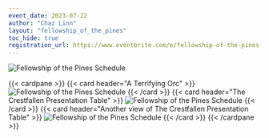 ```yaml
---
event_date: 2023-07-22
author: "Chaz Linn"
layout: "fellowship_of_the_pines"
toc_hide: true
registration_url: https://www.eventbrite.com/e/fellowship-of-the-pines-tickets-655926141747?fbclid=IwAR0c57mGPvvAAuvmn6ddrGhj4iAzo0qCGbv04Xy1hbqLLpZank3li_qpNJk
---
```


![Fellowship of the Pines Schedule](/images/sites/knotted_pines/fellowship_of_the_pines_2023.png)

{{< cardpane >}}
  {{< card header="A Terrifying Orc" >}}
![Fellowship of the Pines Schedule](/images/event_pictures/20230722/1.jpg)
  {{< /card >}}
  {{< card header="The Crestfallen Presentation Table" >}}
![Fellowship of the Pines Schedule](/images/event_pictures/20230722/2.jpg)
  {{< /card >}}
  {{< card header="Another view of The Crestfallen Presentation Table" >}}
![Fellowship of the Pines Schedule](/images/event_pictures/20230722/3.jpg)
 {{< /card >}}
{{< /cardpane >}}





